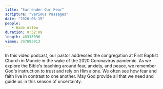 ```yaml
---
title: "Surrender Our Fear"
scripture: "Various Passages"
date: "2020-03-15"
people:
   - Wade Allen
duration: 0:32:09
length: 46315096
vimeo: 397693913
---
```


In this video podcast, our pastor addresses the congregation at First Baptist Church in Muncie in the wake of the 2020 Coronavirus pandemic. As we explore the Bible's teaching around fear, anxiety, and peace, we remember God's instruction to trust and rely on Him alone. We often see how fear and faith live in contrast to one another. May God provide all that we need and guide us in this season of uncertainty.
